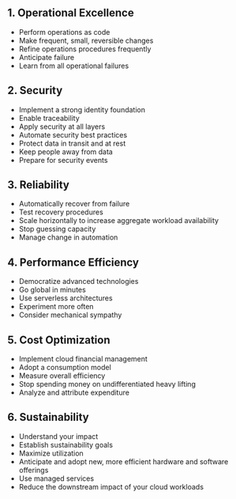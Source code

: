 ## 1. Operational Excellence

- Perform operations as code
- Make frequent, small, reversible changes
- Refine operations procedures frequently
- Anticipate failure
- Learn from all operational failures

## 2. Security

- Implement a strong identity foundation
- Enable traceability
- Apply security at all layers
- Automate security best practices
- Protect data in transit and at rest
- Keep people away from data
- Prepare for security events

## 3. Reliability

- Automatically recover from failure
- Test recovery procedures
- Scale horizontally to increase aggregate workload availability
- Stop guessing capacity
- Manage change in automation

## 4. Performance Efficiency

- Democratize advanced technologies
- Go global in minutes
- Use serverless architectures
- Experiment more often
- Consider mechanical sympathy


## 5. Cost Optimization

- Implement cloud financial management
- Adopt a consumption model
- Measure overall efficiency
- Stop spending money on undifferentiated heavy lifting
- Analyze and attribute expenditure

## 6. Sustainability

- Understand your impact
- Establish sustainability goals
- Maximize utilization
- Anticipate and adopt new, more efficient hardware and software offerings
- Use managed services
- Reduce the downstream impact of your cloud workloads
